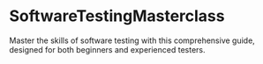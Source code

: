 # SoftwareTestingMasterclass
Master the skills of software testing with this comprehensive guide, designed for both beginners and experienced testers.
